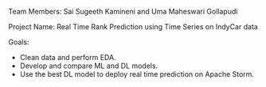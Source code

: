 Team Members: Sai Sugeeth Kamineni and Uma Maheswari Gollapudi

Project Name: Real Time Rank Prediction using Time Series on IndyCar data

Goals:
* Clean data and perform EDA.
* Develop and compare ML and DL models.
* Use the best DL model to deploy real time prediction on Apache Storm.

